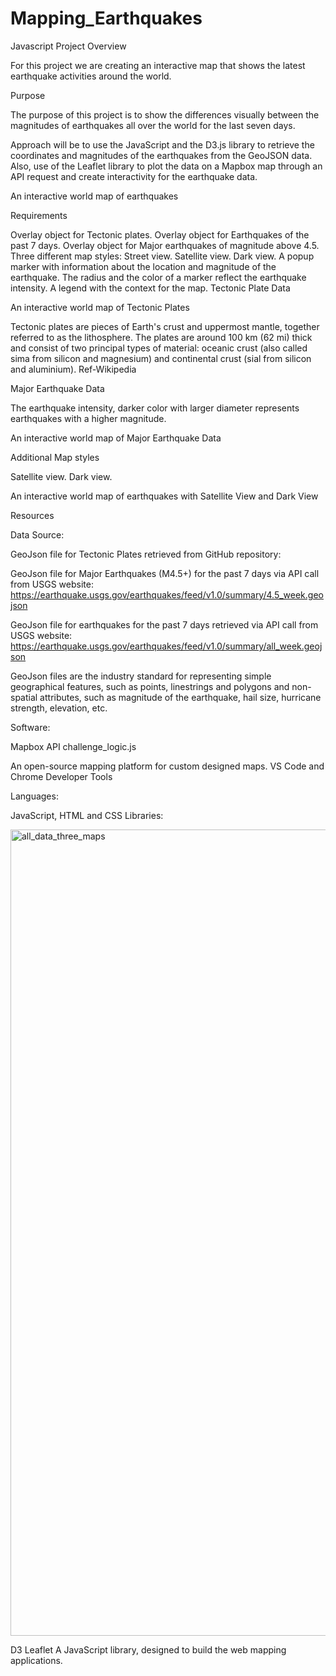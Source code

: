 # Mapping_Earthquakes
Javascript
Project Overview

For this project we are creating an interactive map that shows the latest earthquake activities around the world.

Purpose

The purpose of this project is to show the differences visually between the magnitudes of earthquakes all over the world for the last seven days.

Approach will be to use the JavaScript and the D3.js library to retrieve the coordinates and magnitudes of the earthquakes from the GeoJSON data. Also, use of the Leaflet library to plot the data on a Mapbox map through an API request and create interactivity for the earthquake data.



An interactive world map of earthquakes

Requirements

Overlay object for Tectonic plates.
Overlay object for Earthquakes of the past 7 days.
Overlay object for Major earthquakes of magnitude above 4.5.
Three different map styles:
Street view.
Satellite view.
Dark view.
A popup marker with information about the location and magnitude of the earthquake.
The radius and the color of a marker reflect the earthquake intensity.
A legend with the context for the map.
Tectonic Plate Data



An interactive world map of Tectonic Plates

Tectonic plates are pieces of Earth's crust and uppermost mantle, together referred to as the lithosphere. The plates are around 100 km (62 mi) thick and consist of two principal types of material: oceanic crust (also called sima from silicon and magnesium) and continental crust (sial from silicon and aluminium). Ref-Wikipedia

Major Earthquake Data

The earthquake intensity, darker color with larger diameter represents earthquakes with a higher magnitude.


An interactive world map of Major Earthquake Data

Additional Map styles

Satellite view.
Dark view.
 

An interactive world map of earthquakes with Satellite View and Dark View

Resources

Data Source:

GeoJson file for Tectonic Plates retrieved from GitHub repository: 

GeoJson file for Major Earthquakes (M4.5+) for the past 7 days via API call from USGS website: https://earthquake.usgs.gov/earthquakes/feed/v1.0/summary/4.5_week.geojson

GeoJson file for earthquakes for the past 7 days retrieved via API call from USGS website: https://earthquake.usgs.gov/earthquakes/feed/v1.0/summary/all_week.geojson


GeoJson files are the industry standard for representing simple geographical features, such as points, linestrings and polygons and non-spatial attributes, such as magnitude of the earthquake, hail size, hurricane strength, elevation, etc.

Software:

Mapbox API challenge_logic.js

An open-source mapping platform for custom designed maps.
VS Code and Chrome Developer Tools

Languages:

JavaScript,
HTML and CSS
Libraries:

<img width="1290" alt="all_data_three_maps" src="https://user-images.githubusercontent.com/91812090/155928651-2e468d07-6ce4-45fe-80e7-622ede255f6e.png">

D3
Leaflet
A JavaScript library, designed to build the web mapping applications.
